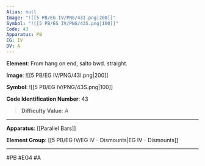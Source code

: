 ```yaml
---
Alias: null
Image: "![[5 PB/EG IV/PNG/43I.png|200]]"
Symbol: "![[5 PB/EG IV/PNG/43S.png|100]]"
Code: 43
Apparatus: PB
EG: IV
DV: A
---
```

**Element**: From hang on end, salto bwd. straight.

**Image**:
![[5 PB/EG IV/PNG/43I.png|200]]

**Symbol**:
![[5 PB/EG IV/PNG/43S.png|100]]

**Code Identification Number**: 43

>**Difficulty Value**: A

___
**Apparatus**: [[Parallel Bars]]

**Element Group**: [[5 PB/EG IV/EG IV - Dismounts|EG IV - Dismounts]]
___
#PB #EG4 #A

